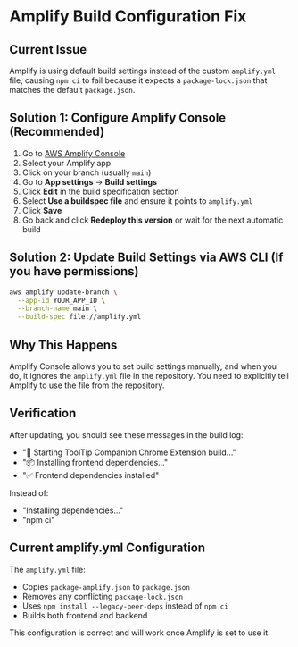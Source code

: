 # Amplify Build Configuration Fix

## Current Issue
Amplify is using default build settings instead of the custom `amplify.yml` file, causing `npm ci` to fail because it expects a `package-lock.json` that matches the default `package.json`.

## Solution 1: Configure Amplify Console (Recommended)

1. Go to [AWS Amplify Console](https://console.aws.amazon.com/amplify/)
2. Select your Amplify app
3. Click on your branch (usually `main`)
4. Go to **App settings** → **Build settings**
5. Click **Edit** in the build specification section
6. Select **Use a buildspec file** and ensure it points to `amplify.yml`
7. Click **Save**
8. Go back and click **Redeploy this version** or wait for the next automatic build

## Solution 2: Update Build Settings via AWS CLI (If you have permissions)

```bash
aws amplify update-branch \
  --app-id YOUR_APP_ID \
  --branch-name main \
  --build-spec file://amplify.yml
```

## Why This Happens
Amplify Console allows you to set build settings manually, and when you do, it ignores the `amplify.yml` file in the repository. You need to explicitly tell Amplify to use the file from the repository.

## Verification
After updating, you should see these messages in the build log:
- "🚀 Starting ToolTip Companion Chrome Extension build..."
- "📦 Installing frontend dependencies..."
- "✅ Frontend dependencies installed"

Instead of:
- "Installing dependencies..."
- "npm ci"

## Current amplify.yml Configuration

The `amplify.yml` file:
- Copies `package-amplify.json` to `package.json`
- Removes any conflicting `package-lock.json`
- Uses `npm install --legacy-peer-deps` instead of `npm ci`
- Builds both frontend and backend

This configuration is correct and will work once Amplify is set to use it.


